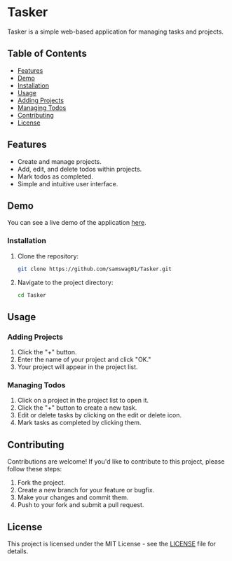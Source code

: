 # Tasker

Tasker is a simple web-based application for managing tasks and projects.

## Table of Contents

- [Features](#features)
- [Demo](#demo)
- [Installation](#installation)
- [Usage](#usage)
- [Adding Projects](#adding-projects)
- [Managing Todos](#managing-todos)
- [Contributing](#contributing)
- [License](#license)

## Features

- Create and manage projects.
- Add, edit, and delete todos within projects.
- Mark todos as completed.
- Simple and intuitive user interface.

## Demo

You can see a live demo of the application [here](https://samswag01.github.io/Tasker).

### Installation

1. Clone the repository:

   ```bash
   git clone https://github.com/samswag01/Tasker.git
   ```

2. Navigate to the project directory:

   ```bash
   cd Tasker
   ```

## Usage

### Adding Projects

1. Click the "+" button.
2. Enter the name of your project and click "OK."
3. Your project will appear in the project list.

### Managing Todos

1. Click on a project in the project list to open it.
2. Click the "+" button to create a new task.
3. Edit or delete tasks by clicking on the edit or delete icon.
4. Mark tasks as completed by clicking them.

## Contributing

Contributions are welcome! If you'd like to contribute to this project, please follow these steps:

1. Fork the project.
2. Create a new branch for your feature or bugfix.
3. Make your changes and commit them.
4. Push to your fork and submit a pull request.

## License

This project is licensed under the MIT License - see the [LICENSE](LICENSE) file for details.
```
